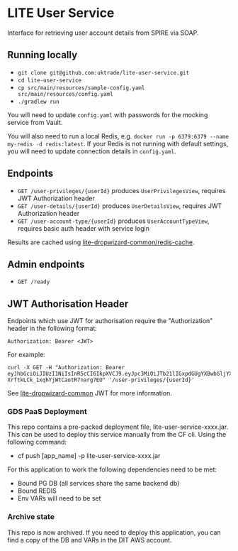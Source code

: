 # LITE User Service

Interface for retrieving user account details from SPIRE via SOAP.

## Running locally

* `git clone git@github.com:uktrade/lite-user-service.git`
* `cd lite-user-service`
* `cp src/main/resources/sample-config.yaml src/main/resources/config.yaml`
* `./gradlew run`

You will need to update `config.yaml` with passwords for the mocking service from Vault.

You will also need to run a local Redis, e.g. `docker run -p 6379:6379 --name my-redis -d redis:latest`. If your Redis
is not running with default settings, you will need to update connection details in `config.yaml`.

## Endpoints

* `GET /user-privileges/{userId}` produces `UserPrivilegesView`, requires JWT Authorization header
* `GET /user-details/{userId}` produces `UserDetailsView`, requires JWT Authorization header
* `GET /user-account-type/{userId}` produces `UserAccountTypeView`, requires basic auth header with service login

Results are cached using [lite-dropwizard-common/redis-cache](https://github.com/uktrade/lite-dropwizard-common/tree/master/redis-cache).

## Admin endpoints

* `GET /ready`

## JWT Authorisation Header

Endpoints which use JWT for authorisation require the "Authorization" header in the following format:

```
Authorization: Bearer <JWT>
```

For example:

```
curl -X GET -H "Authorization: Bearer eyJhbGciOiJIUzI1NiIsInR5cCI6IkpXVCJ9.eyJpc3MiOiJTb21lIGxpdGUgYXBwbGljYXRpb24iLCJleHAiOjE1MzkzNjIwMzMsImp0aSI6InA0MDJRMzFkRXlTeTNiWUxlc2Q5a2ciLCJpYXQiOjE1MDc4MjYwMzMsIm5iZiI6MTUwNzgyNTkxMywic3ViIjoiMTIzNDU2IiwiZW1haWwiOiJleGFtcGxlQGV4YW1wbGUuY29tIiwiZnVsbE5hbWUiOiJNciBUZXN0In0.qlu5a6hAVvUO-XrftkLCk_1xqhYjWtCaotR7narg7EU" '/user-privileges/{userId}'
```

See [lite-dropwizard-common](https://github.com/uktrade/lite-dropwizard-common) JWT for more information.

### GDS PaaS Deployment

This repo contains a pre-packed deployment file, lite-user-service-xxxx.jar.  This can be used to deploy this service manually from the CF cli.  Using the following command:

* cf push [app_name] -p lite-user-service-xxxx.jar

For this application to work the following dependencies need to be met:

* Bound PG DB (all services share the same backend db)
* Bound REDIS
* Env VARs will need to be set

### Archive state

This repo is now archived. If you need to deploy this application, you can find a copy of the DB and VARs in the DIT AWS account.
